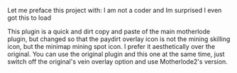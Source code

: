 Let me preface this project with: I am not a coder and Im surprised I even got this to load

This plugin is a quick and dirt copy and paste of the main motherlode plugin, but changed
so that the paydirt overlay icon is not the mining skilling icon, but the minimap
mining spot icon. I prefer it aesthetically over the original. You can use the
original plugin and this one at the same time, just switch off the original's vein overlay
option and use Motherlode2's version.